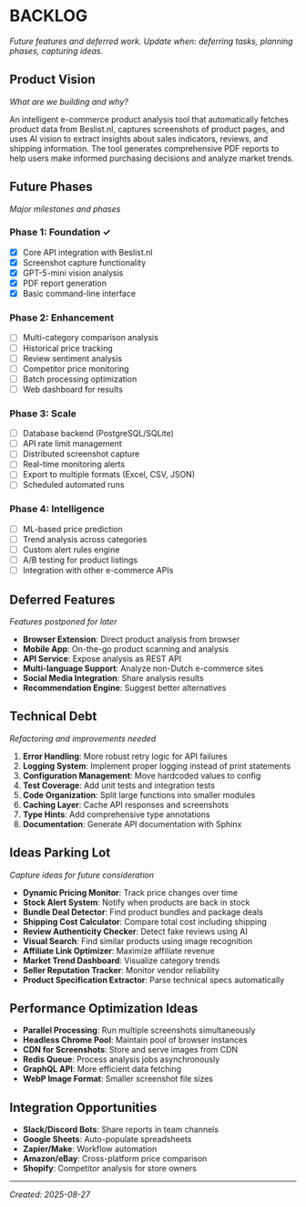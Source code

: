 # BACKLOG
_Future features and deferred work. Update when: deferring tasks, planning phases, capturing ideas._

## Product Vision
_What are we building and why?_

An intelligent e-commerce product analysis tool that automatically fetches product data from Beslist.nl, captures screenshots of product pages, and uses AI vision to extract insights about sales indicators, reviews, and shipping information. The tool generates comprehensive PDF reports to help users make informed purchasing decisions and analyze market trends.

## Future Phases
_Major milestones and phases_

### Phase 1: Foundation ✓
- [x] Core API integration with Beslist.nl
- [x] Screenshot capture functionality
- [x] GPT-5-mini vision analysis
- [x] PDF report generation
- [x] Basic command-line interface

### Phase 2: Enhancement
- [ ] Multi-category comparison analysis
- [ ] Historical price tracking
- [ ] Review sentiment analysis
- [ ] Competitor price monitoring
- [ ] Batch processing optimization
- [ ] Web dashboard for results

### Phase 3: Scale
- [ ] Database backend (PostgreSQL/SQLite)
- [ ] API rate limit management
- [ ] Distributed screenshot capture
- [ ] Real-time monitoring alerts
- [ ] Export to multiple formats (Excel, CSV, JSON)
- [ ] Scheduled automated runs

### Phase 4: Intelligence
- [ ] ML-based price prediction
- [ ] Trend analysis across categories
- [ ] Custom alert rules engine
- [ ] A/B testing for product listings
- [ ] Integration with other e-commerce APIs

## Deferred Features
_Features postponed for later_

- **Browser Extension**: Direct product analysis from browser
- **Mobile App**: On-the-go product scanning and analysis
- **API Service**: Expose analysis as REST API
- **Multi-language Support**: Analyze non-Dutch e-commerce sites
- **Social Media Integration**: Share analysis results
- **Recommendation Engine**: Suggest better alternatives

## Technical Debt
_Refactoring and improvements needed_

1. **Error Handling**: More robust retry logic for API failures
2. **Logging System**: Implement proper logging instead of print statements
3. **Configuration Management**: Move hardcoded values to config
4. **Test Coverage**: Add unit tests and integration tests
5. **Code Organization**: Split large functions into smaller modules
6. **Caching Layer**: Cache API responses and screenshots
7. **Type Hints**: Add comprehensive type annotations
8. **Documentation**: Generate API documentation with Sphinx

## Ideas Parking Lot
_Capture ideas for future consideration_

- **Dynamic Pricing Monitor**: Track price changes over time
- **Stock Alert System**: Notify when products are back in stock
- **Bundle Deal Detector**: Find product bundles and package deals
- **Shipping Cost Calculator**: Compare total cost including shipping
- **Review Authenticity Checker**: Detect fake reviews using AI
- **Visual Search**: Find similar products using image recognition
- **Affiliate Link Optimizer**: Maximize affiliate revenue
- **Market Trend Dashboard**: Visualize category trends
- **Seller Reputation Tracker**: Monitor vendor reliability
- **Product Specification Extractor**: Parse technical specs automatically

## Performance Optimization Ideas

- **Parallel Processing**: Run multiple screenshots simultaneously
- **Headless Chrome Pool**: Maintain pool of browser instances
- **CDN for Screenshots**: Store and serve images from CDN
- **Redis Queue**: Process analysis jobs asynchronously
- **GraphQL API**: More efficient data fetching
- **WebP Image Format**: Smaller screenshot file sizes

## Integration Opportunities

- **Slack/Discord Bots**: Share reports in team channels
- **Google Sheets**: Auto-populate spreadsheets
- **Zapier/Make**: Workflow automation
- **Amazon/eBay**: Cross-platform price comparison
- **Shopify**: Competitor analysis for store owners

---
_Created: 2025-08-27_